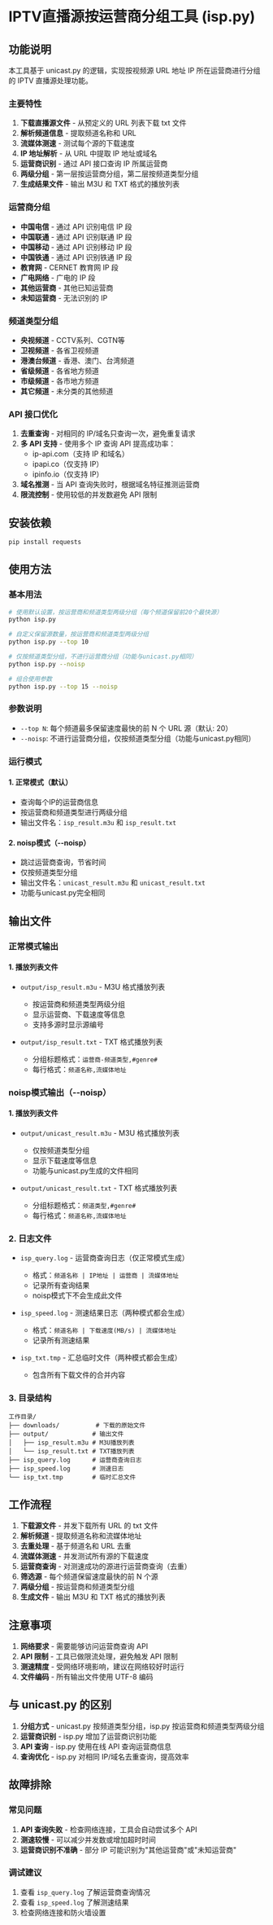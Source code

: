 # IPTV直播源按运营商分组工具 (isp.py)

## 功能说明

本工具基于 unicast.py 的逻辑，实现按视频源 URL 地址 IP 所在运营商进行分组的 IPTV 直播源处理功能。

### 主要特性

1. **下载直播源文件** - 从预定义的 URL 列表下载 txt 文件
2. **解析频道信息** - 提取频道名称和 URL
3. **流媒体测速** - 测试每个源的下载速度
4. **IP 地址解析** - 从 URL 中提取 IP 地址或域名
5. **运营商识别** - 通过 API 接口查询 IP 所属运营商
6. **两级分组** - 第一层按运营商分组，第二层按频道类型分组
7. **生成结果文件** - 输出 M3U 和 TXT 格式的播放列表

### 运营商分组

- **中国电信** - 通过 API 识别电信 IP 段
- **中国联通** - 通过 API 识别联通 IP 段  
- **中国移动** - 通过 API 识别移动 IP 段
- **中国铁通** - 通过 API 识别铁通 IP 段
- **教育网** - CERNET 教育网 IP 段
- **广电网络** - 广电的 IP 段
- **其他运营商** - 其他已知运营商
- **未知运营商** - 无法识别的 IP

### 频道类型分组

- **央视频道** - CCTV系列、CGTN等
- **卫视频道** - 各省卫视频道
- **港澳台频道** - 香港、澳门、台湾频道
- **省级频道** - 各省地方频道
- **市级频道** - 各市地方频道
- **其它频道** - 未分类的其他频道

### API 接口优化

1. **去重查询** - 对相同的 IP/域名只查询一次，避免重复请求
2. **多 API 支持** - 使用多个 IP 查询 API 提高成功率：
   - ip-api.com（支持 IP 和域名）
   - ipapi.co（仅支持 IP）
   - ipinfo.io（仅支持 IP）
3. **域名推测** - 当 API 查询失败时，根据域名特征推测运营商
4. **限流控制** - 使用较低的并发数避免 API 限制

## 安装依赖

```bash
pip install requests
```

## 使用方法

### 基本用法

```bash
# 使用默认设置，按运营商和频道类型两级分组（每个频道保留前20个最快源）
python isp.py

# 自定义保留源数量，按运营商和频道类型两级分组
python isp.py --top 10

# 仅按频道类型分组，不进行运营商分组（功能与unicast.py相同）
python isp.py --noisp

# 组合使用参数
python isp.py --top 15 --noisp
```

### 参数说明

- `--top N`: 每个频道最多保留速度最快的前 N 个 URL 源（默认: 20）
- `--noisp`: 不进行运营商分组，仅按频道类型分组（功能与unicast.py相同）

### 运行模式

#### 1. 正常模式（默认）
- 查询每个IP的运营商信息
- 按运营商和频道类型进行两级分组
- 输出文件名：`isp_result.m3u` 和 `isp_result.txt`

#### 2. noisp模式（--noisp）
- 跳过运营商查询，节省时间
- 仅按频道类型分组
- 输出文件名：`unicast_result.m3u` 和 `unicast_result.txt`
- 功能与unicast.py完全相同

## 输出文件

### 正常模式输出

#### 1. 播放列表文件

- `output/isp_result.m3u` - M3U 格式播放列表
  - 按运营商和频道类型两级分组
  - 显示运营商、下载速度等信息
  - 支持多源时显示源编号

- `output/isp_result.txt` - TXT 格式播放列表
  - 分组标题格式：`运营商-频道类型,#genre#`
  - 每行格式：`频道名称,流媒体地址`

### noisp模式输出（--noisp）

#### 1. 播放列表文件

- `output/unicast_result.m3u` - M3U 格式播放列表
  - 仅按频道类型分组
  - 显示下载速度等信息
  - 功能与unicast.py生成的文件相同

- `output/unicast_result.txt` - TXT 格式播放列表
  - 分组标题格式：`频道类型,#genre#`
  - 每行格式：`频道名称,流媒体地址`

### 2. 日志文件

- `isp_query.log` - 运营商查询日志（仅正常模式生成）
  - 格式：`频道名称 | IP地址 | 运营商 | 流媒体地址`
  - 记录所有查询结果
  - noisp模式下不会生成此文件

- `isp_speed.log` - 测速结果日志（两种模式都会生成）
  - 格式：`频道名称 | 下载速度(MB/s) | 流媒体地址`
  - 记录所有测速结果

- `isp_txt.tmp` - 汇总临时文件（两种模式都会生成）
  - 包含所有下载文件的合并内容

### 3. 目录结构

```
工作目录/
├── downloads/          # 下载的原始文件
├── output/            # 输出文件
│   ├── isp_result.m3u # M3U播放列表
│   └── isp_result.txt # TXT播放列表
├── isp_query.log      # 运营商查询日志
├── isp_speed.log      # 测速日志
└── isp_txt.tmp        # 临时汇总文件
```

## 工作流程

1. **下载源文件** - 并发下载所有 URL 的 txt 文件
2. **解析频道** - 提取频道名称和流媒体地址
3. **去重处理** - 基于频道名和 URL 去重
4. **流媒体测速** - 并发测试所有源的下载速度
5. **运营商查询** - 对测速成功的源进行运营商查询（去重）
6. **筛选源** - 每个频道保留速度最快的前 N 个源
7. **两级分组** - 按运营商和频道类型分组
8. **生成文件** - 输出 M3U 和 TXT 格式的播放列表

## 注意事项

1. **网络要求** - 需要能够访问运营商查询 API
2. **API 限制** - 工具已做限流处理，避免触发 API 限制
3. **测速精度** - 受网络环境影响，建议在网络较好时运行
4. **文件编码** - 所有输出文件使用 UTF-8 编码

## 与 unicast.py 的区别

1. **分组方式** - unicast.py 按频道类型分组，isp.py 按运营商和频道类型两级分组
2. **运营商识别** - isp.py 增加了运营商识别功能
3. **API 查询** - isp.py 使用在线 API 查询运营商信息
4. **查询优化** - isp.py 对相同 IP/域名去重查询，提高效率

## 故障排除

### 常见问题

1. **API 查询失败** - 检查网络连接，工具会自动尝试多个 API
2. **测速较慢** - 可以减少并发数或增加超时时间
3. **运营商识别不准确** - 部分 IP 可能识别为"其他运营商"或"未知运营商"

### 调试建议

1. 查看 `isp_query.log` 了解运营商查询情况
2. 查看 `isp_speed.log` 了解测速结果
3. 检查网络连接和防火墙设置
